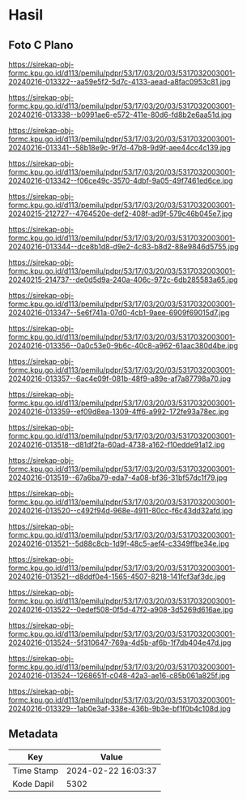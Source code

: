 # Hasil

## Foto C Plano

https://sirekap-obj-formc.kpu.go.id/d113/pemilu/pdpr/53/17/03/20/03/5317032003001-20240216-013322--aa59e5f2-5d7c-4133-aead-a8fac0953c81.jpg

https://sirekap-obj-formc.kpu.go.id/d113/pemilu/pdpr/53/17/03/20/03/5317032003001-20240216-013338--b0991ae6-e572-411e-80d6-fd8b2e6aa51d.jpg

https://sirekap-obj-formc.kpu.go.id/d113/pemilu/pdpr/53/17/03/20/03/5317032003001-20240216-013341--58b18e9c-9f7d-47b8-9d9f-aee44cc4c139.jpg

https://sirekap-obj-formc.kpu.go.id/d113/pemilu/pdpr/53/17/03/20/03/5317032003001-20240216-013342--f06ce49c-3570-4dbf-9a05-49f7461ed6ce.jpg

https://sirekap-obj-formc.kpu.go.id/d113/pemilu/pdpr/53/17/03/20/03/5317032003001-20240215-212727--4764520e-def2-408f-ad9f-579c46b045e7.jpg

https://sirekap-obj-formc.kpu.go.id/d113/pemilu/pdpr/53/17/03/20/03/5317032003001-20240216-013344--dce8b1d8-d9e2-4c83-b8d2-88e9846d5755.jpg

https://sirekap-obj-formc.kpu.go.id/d113/pemilu/pdpr/53/17/03/20/03/5317032003001-20240215-214737--de0d5d9a-240a-406c-972c-6db285583a65.jpg

https://sirekap-obj-formc.kpu.go.id/d113/pemilu/pdpr/53/17/03/20/03/5317032003001-20240216-013347--5e6f741a-07d0-4cb1-9aee-6909f69015d7.jpg

https://sirekap-obj-formc.kpu.go.id/d113/pemilu/pdpr/53/17/03/20/03/5317032003001-20240216-013356--0a0c53e0-9b6c-40c8-a962-61aac380d4be.jpg

https://sirekap-obj-formc.kpu.go.id/d113/pemilu/pdpr/53/17/03/20/03/5317032003001-20240216-013357--6ac4e09f-081b-48f9-a89e-af7a87798a70.jpg

https://sirekap-obj-formc.kpu.go.id/d113/pemilu/pdpr/53/17/03/20/03/5317032003001-20240216-013359--ef09d8ea-1309-4ff6-a992-172fe93a78ec.jpg

https://sirekap-obj-formc.kpu.go.id/d113/pemilu/pdpr/53/17/03/20/03/5317032003001-20240216-013518--d81df2fa-60ad-4738-a162-f10edde91a12.jpg

https://sirekap-obj-formc.kpu.go.id/d113/pemilu/pdpr/53/17/03/20/03/5317032003001-20240216-013519--67a6ba79-eda7-4a08-bf36-31bf57dc1f79.jpg

https://sirekap-obj-formc.kpu.go.id/d113/pemilu/pdpr/53/17/03/20/03/5317032003001-20240216-013520--c492f94d-968e-4911-80cc-f6c43dd32afd.jpg

https://sirekap-obj-formc.kpu.go.id/d113/pemilu/pdpr/53/17/03/20/03/5317032003001-20240216-013521--5d88c8cb-1d9f-48c5-aef4-c3349ffbe34e.jpg

https://sirekap-obj-formc.kpu.go.id/d113/pemilu/pdpr/53/17/03/20/03/5317032003001-20240216-013521--d8ddf0e4-1565-4507-8218-141fcf3af3dc.jpg

https://sirekap-obj-formc.kpu.go.id/d113/pemilu/pdpr/53/17/03/20/03/5317032003001-20240216-013522--0edef508-0f5d-47f2-a908-3d5269d616ae.jpg

https://sirekap-obj-formc.kpu.go.id/d113/pemilu/pdpr/53/17/03/20/03/5317032003001-20240216-013524--5f310647-769a-4d5b-af6b-1f7db404e47d.jpg

https://sirekap-obj-formc.kpu.go.id/d113/pemilu/pdpr/53/17/03/20/03/5317032003001-20240216-013524--1268651f-c048-42a3-ae16-c85b061a825f.jpg

https://sirekap-obj-formc.kpu.go.id/d113/pemilu/pdpr/53/17/03/20/03/5317032003001-20240216-013329--1ab0e3af-338e-436b-9b3e-bf1f0b4c108d.jpg


## Metadata

| Key        | Value               |
| ---------- | ------------------- |
| Time Stamp | 2024-02-22 16:03:37 |
| Kode Dapil | 5302                |



